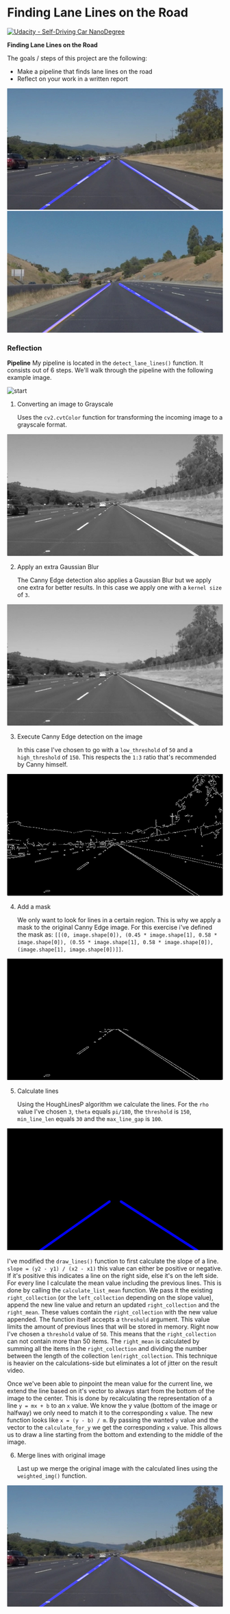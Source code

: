 # **Finding Lane Lines on the Road** 
[![Udacity - Self-Driving Car NanoDegree](https://s3.amazonaws.com/udacity-sdc/github/shield-carnd.svg)](http://www.udacity.com/drive)

**Finding Lane Lines on the Road**

The goals / steps of this project are the following:
* Make a pipeline that finds lane lines on the road
* Reflect on your work in a written report

![image1](/test_images_output/solidWhiteRight.jpg "Example output")
![image2](/test_images_output/solidYellowCurve2.jpg "Example output 2")

### Reflection

**Pipeline**
My pipeline is located in the `detect_lane_lines()` function. It consists out of 6 steps. We'll walk through the 
pipeline with the following example image.

![start](/test_images/solidWhiteRight.jpg "Start")

1. Converting an image to Grayscale

   Uses the `cv2.cvtColor` function for transforming the incoming image to a grayscale format.  

![grayScale](/test_images/solidWhiteGray.jpg?raw=true "Grayscale" )

2. Apply an extra Gaussian Blur

   The Canny Edge detection also applies a Gaussian Blur but we apply one extra for better results. In this case we apply one with a `kernel size` of `3`.  

![blurred](/test_images/solidWhiteBlurred.jpg "Blurred" )

3. Execute Canny Edge detection on the image

   In this case I've chosen to go with a `low_threshold` of `50` and a `high_threshold` of `150`. This respects the `1:3` ratio that's recommended by Canny himself.  

![canny](/test_images/solidWhiteCanny.jpg "Canny")

4. Add a mask

   We only want to look for lines in a certain region. This is why we apply a mask to the original Canny Edge image. For this exercise i've defined the mask as: `[[(0, image.shape[0]), (0.45 * image.shape[1], 0.58 * image.shape[0]), (0.55 * image.shape[1], 0.58 * image.shape[0]), (image.shape[1], image.shape[0])]]`.  

![mask](/test_images/solidWhiteRegion.jpg "Region")

5. Calculate lines

   Using the HoughLinesP algorithm we calculate the lines. For the `rho` value I've chosen `3`, `theta` equals `pi/180`, the `threshold` is `150`, `min_line_len` equals `30` and the `max_line_gap` is `100`.  

![lines](./test_images/solidWhiteLines.jpg "Lines")

   I've modified the `draw_lines()` function to first calculate the slope of a line. `slope = (y2 - y1) / (x2 - x1)` this value can either be positive or negative. If it's positive this indicates a line on the right side, else it's on the left side. For every line I calculate the mean value including the previous lines. This is done by calling the `calculate_list_mean` function. We pass it the existing `right_collection` (or the `left_collection` depending on the slope value), append the new line value and return an updated `right_collection` and the `right_mean`. These values contain the `right_collection` with the new value appended. The function itself accepts a `threshold` argument. This value limits the amount of previous lines that will be stored in memory. Right now I've chosen a `threshold` value of `50`. This means that the `right_collection` can not contain more than 50 items. The `right_mean` is calculated by summing all the items in the `right_collection` and dividing the number between the length of the collection `len(right_collection`. This technique is heavier on the calculations-side but eliminates a lot of jitter on the result video.  
     
   Once we've been able to pinpoint the mean value for the current line, we extend the line based on it's vector to always start from the bottom of the image to the center. This is done by recalculating the representation of a line `y = mx + b` to an `x` value. We know the y value (bottom of the image or halfway) we only need to match it to the corresponding `x` value. The new function looks like `x = (y - b) / m`. By passing the wanted `y` value and the vector to the `calculate_for_y` we get the corresponding `x` value. This allows us to draw a line starting from the bottom and extending to the middle of the image. 

6. Merge lines with original image

   Last up we merge the original image with the calculated lines using the `weighted_img()` function.  

![final](/test_images_output/solidWhiteRight.jpg "Final")

